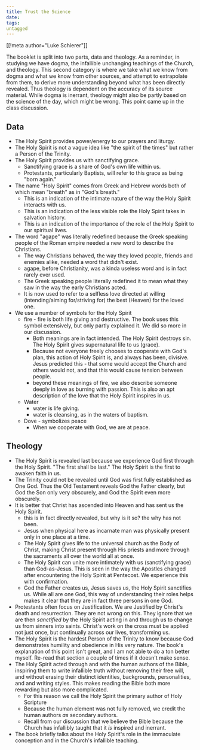 ```yaml
---
title: Trust the Science
date: 
tags:
untagged
---
```

[[!meta author="Luke Schierer"]]

The booklet is split into two parts, data and theology.  As a reminder, in
studying we have dogma, the infallible unchanging teachings of the Church, and
theology.  This second category is where we take what we know from dogma and
what we know from other sources, and attempt to extrapolate from them, to derive
more understanding beyond what has been directly revealed.  Thus theology is
dependent on the accuracy of its source material.  While dogma is inerrant,
theology might also be partly based on the science of the day, which might be
wrong. This point came up in the class discussion.

## Data

* The Holy Spirit provides power/energy to our prayers and liturgy.  
* The Holy Spirit is not a vague idea like "the spirit of the times" but rather
  a Person of the Trinity.
* The Holy Spirit provides us with sanctifying grace.
  * Sanctifying grace is a share of God's own life within us.
  * Protestants, particularly Baptists, will refer to this grace as being "born
    again."  
* The name "Holy Spirit" comes from Greek and Hebrew words both of which mean
  "breath" as in "God's breath."  
  * This is an indication of the intimate nature of the way the Holy Spirit
    interacts with us.
  * This is an indication of the less visible role the Holy Spirit takes in
    salvation history. 
  * This is an indication of the importance of the role of the Holy Spirit to
    our spiritual lives.
* The word "agape" was literally redefined because the Greek speaking people of
  the Roman empire needed a new word to describe the Christians.
  * The way Christians behaved, the way they loved people, friends and enemies
    alike, needed a word that didn't exist.
  * agape, before Christianity, was a kinda useless word and is in fact rarely
    ever used.
  * The Greek speaking people literally redefined it to mean what they saw in
    the way the early Christians acted.
  * It is now used to refer to a selfless love directed at willing
    (intending/aiming for/striving for) the best (Heaven) for the loved one.
* We use a number of symbols for the Holy Spirit
  * fire - fire is both life giving and destructive.  The book uses this symbol
    extensively, but only partly explained it.  We did so more in our
    discussion.
    * Both meanings are in fact intended.  The Holy Spirit destroys sin.  The
      Holy Spirit gives supernatural life to us (grace).  
    * Because not everyone freely chooses to cooperate with God's plan, this
      action of Holy Spirit is, and always has been, divisive.  Jesus predicted
      this - that some would accept the Church and others would not, and that
      this would cause tension between people. 
    * beyond these meanings of fire, we also describe someone deeply in love as
      burning with passion.  This is also an apt description of the love that
      the Holy Spirit inspires in us. 
  * Water
    * water is life giving. 
    * water is cleansing, as in the waters of baptism. 
  * Dove - symbolizes peace
    * When we cooperate with God, we are at peace. 

## Theology

* The Holy Spirit is revealed last because we experience God first through the
  Holy Spirit. "The first shall be last."  The Holy Spirit is the first to
  awaken faith in us. 
* The Trinity could not be revealed until God was first fully established as One
  God.  Thus the Old Testament reveals God the Father clearly, but God the Son
  only very obscurely, and God the Spirit even more obscurely. 
* It is better that Christ has ascended into Heaven and has sent us the Holy
  Spirit.
  * this is in fact directly revealed, but why is it so? the why has not been.
  * Jesus when physical here as incarnate man was physically present only in one
    place at a time. 
  * The Holy Spirit gives life to the universal church as the Body of Christ,
    making Christ present through His priests and more through the sacraments
    all over the world all at once. 
  * The Holy Spirit can unite more intimately with us (sanctifying grace) than
    God-as-Jesus.  This is seen in the way the Apostles changed after
    encountering the Holy Spirit at Pentecost.  We experience this with
    confirmation. 
  * God the Father creates us, Jesus saves us, the Holy Spirit sanctifies us.
    While all are one God, this way of understanding their roles helps makes it
    clear that they are in fact three persons in one God. 
* Protestants often focus on Justification.  We are Justified by Christ's death
  and resurrection.  They are not wrong on this.  They ignore that we are then
  *sanctified* by the Holy Spirit acting in and through us to change us from
  sinners into saints. Christ's work on the cross must be applied not just once,
  but continually across our lives, transforming us.  
* The Holy Spirit is the hardest Person of the Trinity to know because God
  demonstrates humility and obedience in His very nature.  The book's
  explanation of this point isn't great, and I am not able to do a ton better
  myself.  Re-read that section a couple of times if it doesn't make sense. 
* The Holy Spirit acted through and with the human authors of the Bible,
  inspiring them to write infallible truth without removing their free will, and
  without erasing their distinct identities, backgrounds, personalities, and and
  writing styles.  This makes reading the Bible both more rewarding but also
  more complicated. 
  * For this reason we call the Holy Spirit the primary author of Holy Scripture
  * Because the human element was not fully removed, we credit the human authors
    *as* secondary authors. 
  * Recall from our discussion that we believe the Bible because the Church has
    infallibly taught that it *is* inspired and inerrant. 
* The book briefly talks about the Holy Spirit's role in the immaculate
  conception and in the Church's infallible teaching.  
